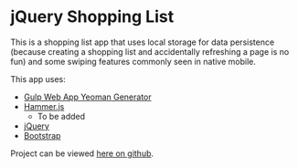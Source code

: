 jQuery Shopping List
====================

This is a shopping list app that uses local storage for data persistence (because creating a shopping list and accidentally refreshing a page is no fun) and some swiping features commonly seen in native mobile.

This app uses:
- [Gulp Web App Yeoman Generator](https://github.com/yeoman/generator-gulp-webapp)
- [Hammer.js](http://hammerjs.github.io/)
  - To be added
- [jQuery](http://jquery.com/)
- [Bootstrap](http://getbootstrap.com)

Project can be viewed [here on github](http://somecallmejosh.github.io/shopping-list).